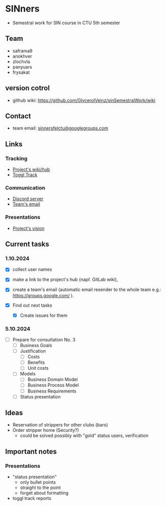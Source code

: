 # SINners
- Semestral work for SIN course in CTU 5th semester

## Team
- saframa9
- anokhver
- zlochvla
- panyuars
- frysakat

## version cotrol
- github wiki: https://github.com/GlycerolVeinz/sinSemestralWork/wiki

## Contact
- team email: sinnersfelctu@googlegroups.com

## Links
### Tracking
- [Project's wiki/hub](https://github.com/GlycerolVeinz/sinSemestralWork/wiki)
- [Toggl Track](https://track.toggl.com/timer)

### Communication
- [Discord server](https://discord.com/channels/1290617850721210378/1290617850721210381)
- [Team's email](https://groups.google.com/g/sinnersfelctu)

### Presentations
- [Project's vision](https://docs.google.com/presentation/d/1vIWmiGsw_xAF6CRHK3qURhwJZYHupuV7wGaMn6wWAJs/edit)

## Current tasks
### 1.10.2024
- [x] collect user names 
- [x] make a link to the project's hub (např. GitLab wiki), 
- [x] create a team's email (automatic email resender to the whole team e.g.: https://groups.google.com/ ).

- [x] Find out next tasks
    - [x] Create issues for them

### 5.10.2024
- [ ] Prepare for consultation No. 3
    - [ ] Business Goals
    - [ ] Justification
        - [ ] Costs
        - [ ] Benefits
        - [ ] Unit costs
    - [ ] Models
        - [ ] Business Domain Model
        - [ ] Business Process Model
        - [ ] Business Requirements
    - [ ] Status presentation

## Ideas
- Reservation of strippers for other clubs (bars)
- Order stripper home (Security?)
    - could be solved possibly with "gold" status users, verification

## Important notes 
### Presentations
- "status presentation"
    - only bullet points
    - straight to the point
    - forget about formatting
- toggl track reports

